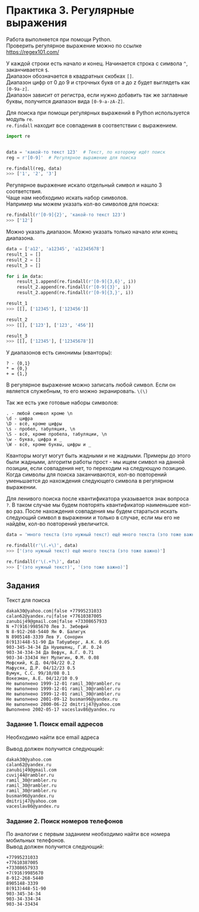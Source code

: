 # Практика 3. Регулярные выражения

Работа выполняется при помощи Python.  
Проверить регулярное выражение можно по ссылке <https://regex101.com/>  

У каждой строки есть начало и конец. Начинается строка с символа `^`, заканчивается `$`.  
Диапазон обозначается в квадратных скобках `[]`.  
Диапазон цифр от 0 до 9 и строчных букв от a до z будет выглядеть как `[0-9a-z]`.  
Диапазон зависит от регистра, если нужно добавить так же заглавные буквы, получится диапазон вида `[0-9-a-zA-Z]`.  

Для поиска при помощи регулярных выражений в Python используется модуль `re`.  
`re.findall` находит все совпадения в соответствии с выражением.  

```python
import re


data = 'какой-то текст 123'  # Текст, по которому идёт поиск
reg = r'[0-9]'  # Регулярное выражение для поиска

re.findall(reg, data)
>>> ['1', '2', '3']
```

Регулярное выражение искало отдельный символ и нашло 3 соответствия.  
Чаще нам необходимо искать набор символов.  
Например мы можем указать кол-во символов для поиска:

```python
re.findall(r'[0-9]{2}', 'какой-то текст 123')
>>> ['12']
```

Можно указать диапазон. Можно указать только начало или конец диапазона.

```python
data = ['a12', 'a12345', 'a12345678']
result_1 = []
result_2 = []
result_3 = []

for i in data:
    result_1.append(re.findall(r'[0-9]{3,6}', i))
    result_2.append(re.findall(r'[0-9]{3}', i))
    result_2.append(re.findall(r'[0-9]{3,}', i))

result_1
>>> [[], ['12345'], ['123456']]

result_2
>>> [[], ['123'], ['123', '456']]

result_3
>>> [[], ['12345'], ['12345678']]
```

У диапазонов есть синонимы (кванторы):

```text
? - {0,1}
* = {0,}
+ = {1,}
```

В регулярное выражение можно записать любой символ. Если он является служебным, то его можно экранировать. `\(\)`

Так же есть уже готовые наборы символов:

```text
. - любой символ кроме \n
\d - цифра
\D - всё, кроме цифры
\s - пробел, табуляция, \n
\S - всё, кроме пробела, табуляции, \n
\w - буква, цифра и _
\W - всё, кроме буквы, цифры и _
```

Кванторы могут могут быть жадными и не жадными. Примеры до этого были жадными, алгоритм работы прост - мы ищем символ на данной позиции, если совпадения нет, то переходим на следующую позицию.  Когда символы для поиска заканчиваются, кол-во повторений уменьшается до нахождения следующего символа в регулярном выражении.  

Для ленивого поиска после квантификатора указывается знак вопроса `?`.  В таком случае мы будем повторять квантификатор наименьшее кол-во раз. После нахождения совпадения мы будем стараться искать следующий символ в выражении и только в случае, если мы его не найдём, кол-во повторений увеличится.

```python
data = 'много текста (это нужный текст) ещё много текста (это тоже важно) ^^'

re.findall(r'\(.+\)', data)
>>> ['(это нужный текст) ещё много текста (это тоже важно)']

re.findall(r'\(.+?\)', data)
>>> ['(это нужный текст)', '(это тоже важно)']

```

## Задания

Текст для поиска  

```text
dakak30@yahoo.com|false +77995231033
calan62@yandex.ru|false +77610387005
zanubij49@gmail.com|false +73308657933
N +7(916)9985670 Лев З. Зибефий
N 8-912-268-5440 Ян Ф. Балигук
N 8905148-3339 Лев У. Сонорин
8(913)448-51-90 Да Табушберг, А.К. 0.05
903-345-34-34 Да Нушешянц, Г.И. 0.24
903-34-334-34 Да Вефук, А.Г. 0.71
903-34-33434 Нет Мулигин, Ф.М. 0.08
Мефский, К.Д. 04/04/22 0.2
Мафусяк, Д.Р. 04/12/23 0.5
Вумук, С.С. 99/10/08 0.1
Вокезман, А.Е. 04/12/10 0.9
Не выполнено 1999-12-01 ramil_30@rambler.ru
Не выполнено 1999-12-01 ramil_30@rambler.ru
Не выполнено 1999-12-01 ramil_30@rambler.ru
Не выполнено 2001-09-12 busman96@yandex.ru
Не выполнено 2000-06-22 dmitrij47@yahoo.com
Выполнено 2002-05-17 vaceslav86@yandex.ru
```

### Задание 1. Поиск email адресов

Необходимо найти все email адреса

Вывод должен получится следующий:

```text
dakak30@yahoo.com
calan62@yandex.ru
zanubij49@gmail.com
cuvij44@rambler.ru
ramil_30@rambler.ru
ramil_30@rambler.ru
ramil_30@rambler.ru
busman96@yandex.ru
dmitrij47@yahoo.com
vaceslav86@yandex.ru
```

### Задание 2. Поиск номеров телефонов

По аналогии с первым заданием необходимо найти все номера мобильных телефонов.  
Вывод должен получится следующий:

```text
+77995231033
+77610387005
+73308657933
+7(916)9985670
8-912-268-5440
8905148-3339
8(913)448-51-90
903-345-34-34
903-34-334-34
903-34-33434
```
